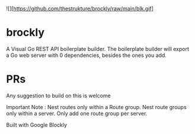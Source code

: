 
![][https://github.com/thestrukture/brockly/raw/main/blk.gif]
# brockly
A Visual Go REST API boilerplate builder. The boilerplate builder will export a Go web server with 0 dependencies, besides the ones you add.


# PRs
Any suggestion to build on this is welcome

Important Note : Nest routes only within a Route group.
Nest route groups only within a server. Only add one route group per server.

Built with Google Blockly